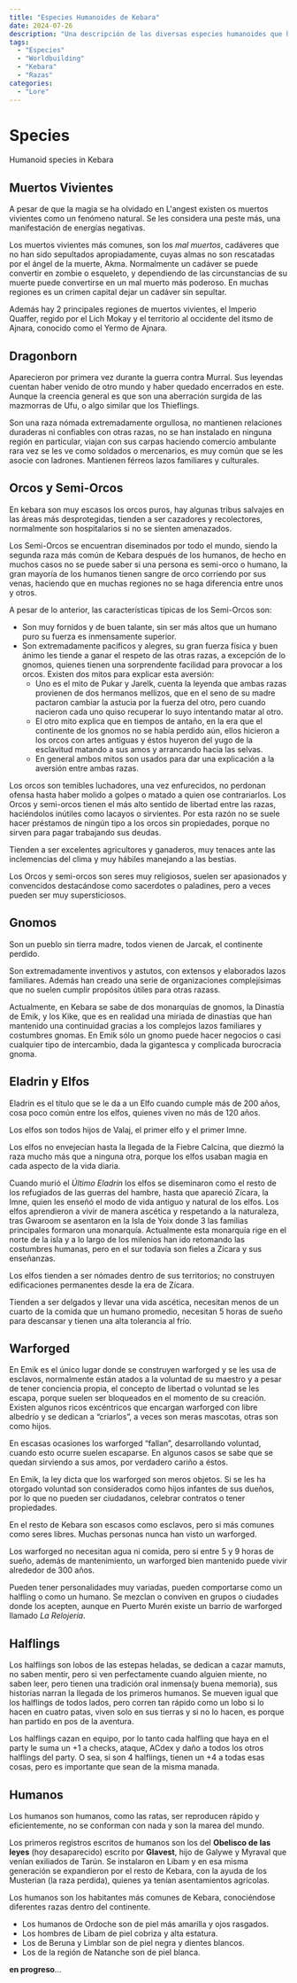 ```yaml
---
title: "Especies Humanoides de Kebara"
date: 2024-07-26
description: "Una descripción de las diversas especies humanoides que habitan el mundo de Kebara, incluyendo humanos, orcos, elfos y más."
tags:
  - "Especies"
  - "Worldbuilding"
  - "Kebara"
  - "Razas"
categories:
  - "Lore"
---
```

# Species

Humanoid species in Kebara

## Muertos Vivientes

A pesar de que la magia se ha olvidado en L'angest existen os muertos vivientes como un fenómeno natural. Se les considera una peste más, una manifestación de energías negativas.

Los muertos vivientes más comunes, son los _mal muertos_, cadáveres que no han sido sepultados apropiadamente, cuyas almas no son rescatadas por el ángel de la muerte, Akma. Normalmente un cadáver se puede convertir en zombie o esqueleto, y dependiendo de las circunstancias de su muerte puede convertirse en un mal muerto más poderoso. En muchas regiones es un crimen capital dejar un cadáver sin sepultar.

Además hay 2 principales regiones de muertos vivientes, el Imperio Quaffer, regido por el Lich Mokay y el territorio al occidente del itsmo de Ajnara, conocido como el Yermo de Ajnara.

## Dragonborn

Aparecieron por primera vez durante la guerra contra Murral. Sus leyendas cuentan haber venido de otro mundo y haber quedado encerrados en este. Aunque la creencia general es que son una aberración surgida de las mazmorras de Ufu, o algo similar que los Thieflings.

Son una raza nómada extremadamente orgullosa, no mantienen relaciones duraderas ni confiables con otras razas, no se han instalado en ninguna región en particular, viajan con sus carpas haciendo comercio ambulante rara vez se les ve como soldados o mercenarios, es muy común que se les asocie con ladrones. Mantienen férreos lazos familiares y culturales.

## Orcos y Semi-Orcos

En kebara son muy escasos los orcos puros, hay algunas tribus salvajes en las áreas más desprotegidas, tienden a ser cazadores y recolectores, normalmente son hospitalarios si no se sienten amenazados.

Los Semi-Orcos se encuentran diseminados por todo el mundo, siendo la segunda raza más común de Kebara después de los humanos, de hecho en muchos casos no se puede saber si una persona es semi-orco o humano, la gran mayoría de los humanos tienen sangre de orco corriendo por sus venas, haciendo que en muchas regiones no se haga diferencia entre unos y otros.

A pesar de lo anterior, las características típicas de los Semi-Orcos son:

-   Son muy fornidos y de buen talante, sin ser más altos que un humano puro su fuerza es inmensamente superior.
-   Son extremadamente pacíficos y alegres, su gran fuerza física y buen ánimo les tiende a  ganar el respeto de las otras razas, a excepción de lo gnomos, quienes tienen una sorprendente facilidad para provocar a los orcos. Existen dos mitos para explicar esta aversión:
    -   Uno es el mito de Pukar y Jarelk, cuenta la leyenda que ambas razas provienen de dos hermanos mellizos, que en el seno de su madre pactaron cambiar la astucia por la fuerza del otro, pero cuando nacieron cada uno quiso recuperar lo suyo intentando matar al otro.
    -   El otro mito explica que en tiempos de antaño, en la era que el continente de los gnomos no se había perdido aún, ellos hicieron a los orcos con artes antiguas y éstos huyeron del yugo de la esclavitud matando a sus amos y arrancando hacia las selvas.
    -   En general ambos mitos son usados para dar una explicación a la aversión entre ambas razas.

Los orcos son temibles luchadores, una vez enfurecidos, no perdonan ofensa hasta haber molido a golpes o matado a quien ose contrariarlos. Los Orcos y semi-orcos tienen el más alto sentido de libertad entre las razas, haciéndolos inútiles como lacayos o sirvientes. Por esta razón no se suele hacer préstamos de ningún tipo a los orcos sin propiedades, porque no sirven para pagar trabajando sus deudas.

Tienden a ser excelentes agricultores y ganaderos, muy tenaces ante las inclemencias del clima y muy hábiles manejando a las bestias.

Los Orcos y semi-orcos son seres muy religiosos, suelen ser apasionados y convencidos destacándose como sacerdotes o paladines, pero a veces pueden ser muy supersticiosos.

## Gnomos

Son un pueblo sin tierra madre, todos vienen de Jarcak, el continente perdido.

Son extremadamente inventivos y astutos, con extensos y elaborados lazos familiares. Además han creado una serie de organizaciones complejísimas que no suelen cumplir propósitos útiles para otras razass.

Actualmente, en Kebara se sabe de dos monarquías de gnomos, la Dinastía de Emik, y los Kike, que es en realidad una miríada de dinastías que han mantenido una continuidad gracias a los complejos lazos familiares y costumbres gnomas. En Emik sólo un gnomo puede hacer negocios o casi cualquier tipo de intercambio, dada la gigantesca y complicada burocracia gnoma.

## Eladrin y Elfos

Eladrin es el título que se le da a un Elfo cuando cumple más de 200 años, cosa poco común entre los elfos, quienes viven no más de 120 años.

Los elfos son todos hijos de Valaj, el primer elfo y el primer Imne.

Los elfos no envejecían hasta la llegada de la Fiebre Calcina, que diezmó la raza mucho más que a ninguna otra, porque los elfos usaban magia en cada aspecto de la vida diaria.

Cuando murió el _Último Eladrin_ los elfos se diseminaron como el resto de los refugiados de las guerras del hambre, hasta que apareció Zícara, la Imne, quien les enseñó el modo de vida antiguo y natural de los elfos. Los elfos aprendieron a vivir de manera ascética y respetando a la naturaleza, tras Gwaroom se asentaron en la Isla de Yoix donde 3 las familias principales formaron una monarquía. Actualmente esta monarquía rige en el norte de la isla y a lo largo de los milenios han ido retomando las costumbres humanas, pero en el sur todavía son fieles a Zícara y sus enseñanzas.

Los elfos tienden a ser nómades dentro de sus territorios; no construyen edificaciones permanentes desde la era de Zícara.

Tienden a ser delgados y llevar una vida ascética, necesitan menos de un cuarto de la comida que un humano promedio, necesitan 5 horas de sueño para descansar y tienen una alta tolerancia al frío.

## Warforged

En Emik es el único lugar donde se construyen warforged y se les usa de esclavos, normalmente están atados a la voluntad de su maestro y a pesar de tener conciencia propia, el concepto de libertad o voluntad se les escapa, porque suelen ser bloqueados en el momento de su creación. Existen algunos ricos excéntricos que encargan warforged con libre albedrío y se dedican a “criarlos”, a veces son meras mascotas, otras son como hijos.

En escasas ocasiones los warforged “fallan”, desarrollando voluntad, cuando esto ocurre suelen escaparse. En algunos casos se sabe que se quedan sirviendo a sus amos, por verdadero cariño a éstos.

En Emik, la ley dicta que los warforged son meros objetos. Si se les ha otorgado voluntad son considerados como hijos infantes de sus dueños, por lo que no pueden ser ciudadanos, celebrar contratos o tener propiedades.

En el resto de Kebara son escasos como esclavos, pero si más comunes como seres libres. Muchas personas nunca han visto un warforged.

Los warforged no necesitan agua ni comida, pero si entre 5 y 9 horas de sueño, además de mantenimiento, un warforged bien mantenido puede vivir alrededor de 300 años.

Pueden tener personalidades muy variadas, pueden comportarse como un halfling o como un humano. Se mezclan o conviven en grupos o ciudades donde los acepten, aunque en Puerto Murén existe un barrio de warforged llamado _La Relojería_.

## Halflings

Los halflings son lobos de las estepas heladas, se dedican a cazar mamuts, no saben mentir, pero si ven perfectamente cuando alguien miente, no saben leer, pero tienen una tradición oral inmensa(y buena memoria), sus historias narran la llegada de los primeros humanos. Se mueven igual que los halflings de todos lados, pero corren tan rápido como un lobo si lo hacen en cuatro patas, viven solo en sus tierras y si no lo hacen, es porque han partido en pos de la aventura.

Los halflings cazan en equipo, por lo tanto cada halfling que haya en el party le suma un +1 a checks, ataque, ACdex y daño a todos los otros halflings del party. O sea, si son 4 halflings, tienen un +4 a todas esas cosas, pero es importante que sean de la misma manada.

## Humanos

Los humanos son humanos, como las ratas, ser reproducen rápido y eficientemente, no se conforman con nada y son la marea del mundo.

Los primeros registros escritos de humanos son los del **Obelisco de las leyes** (hoy desaparecido) escrito por **Glavest**, hijo de Galywe y Myraval que venían exiliados de Tarún. Se instalaron en Libam y en esa misma generación se expandieron por el resto de Kebara, con la ayuda de los Musterian (la raza perdida), quienes ya tenían asentamientos agrícolas.

Los humanos son los habitantes más comunes de Kebara, conociéndose diferentes razas dentro del continente.

-   Los humanos de Ordoche son de piel más amarilla y ojos rasgados.
-   Los hombres de Libam de piel cobriza y alta estatura.
-   Los de Beruna y Limblar son de piel negra y dientes blancos.
-   Los de la región de Natanche son de piel blanca.

**en progreso**...